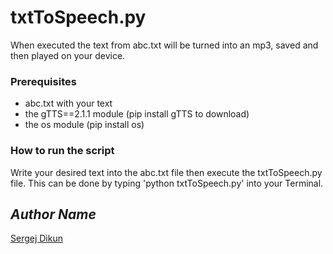 # txtToSpeech.py

When executed the text from abc.txt will be turned into an mp3, saved and then played on your device.

### Prerequisites
- abc.txt with your text
- the gTTS==2.1.1 module (pip install gTTS to download)
- the os module (pip install os)

### How to run the script
Write your desired text into the abc.txt file
then execute the txtToSpeech.py file. This can be 
done by typing 'python txtToSpeech.py' into your Terminal.


## *Author Name*
[Sergej Dikun](https://github.com/Serhazor)
